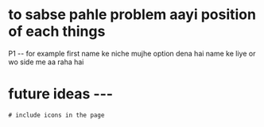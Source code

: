 # to sabse pahle problem aayi position of each things

P1 -- for example first name ke niche mujhe option dena hai name ke liye or wo side me aa raha hai

# future ideas ---

    # include icons in the page
